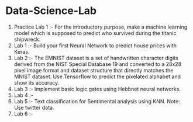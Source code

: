 # Data-Science-Lab
1) Practice Lab 1 :- For the introductory purpose, make a machine learning model which is supposed to predict who survived during the titanic shipwreck.
2) Lab 1 :- Build your first Neural Network to predict house prices with Keras.
3) Lab 2 :- The EMNIST dataset is a set of handwritten character digits derived from the NIST Special Database 19 and converted to a 28x28 pixel image format and dataset structure that directly matches the MNIST dataset. Use Tensorflow to predict the pixelated alphabet and show its accuracy.
4) Lab 3 :- Implement basic logic gates using Hebbnet neural networks.
5) Lab 4 :-
6) Lab 5 :- Text classification for Sentimental analysis using KNN. Note: Use twitter data.
7) Lab 6 :-
